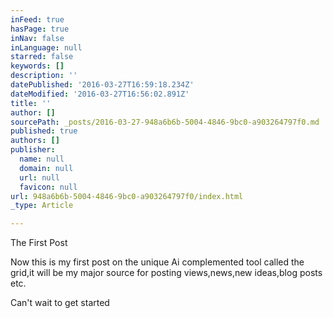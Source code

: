 ```yaml
---
inFeed: true
hasPage: true
inNav: false
inLanguage: null
starred: false
keywords: []
description: ''
datePublished: '2016-03-27T16:59:18.234Z'
dateModified: '2016-03-27T16:56:02.891Z'
title: ''
author: []
sourcePath: _posts/2016-03-27-948a6b6b-5004-4846-9bc0-a903264797f0.md
published: true
authors: []
publisher:
  name: null
  domain: null
  url: null
  favicon: null
url: 948a6b6b-5004-4846-9bc0-a903264797f0/index.html
_type: Article

---
```

The First Post

Now this is my first post on the unique Ai complemented tool called the grid,it will be my major source for posting views,news,new ideas,blog posts etc.

Can't wait to get started